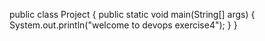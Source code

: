 public class Project
{
 public static void main(String[] args)
 {
  System.out.println("welcome to devops exercise4");
  }
 }

